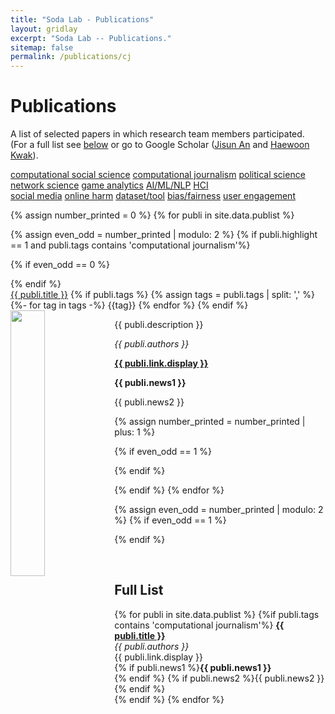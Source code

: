 ```yaml
---
title: "Soda Lab - Publications"
layout: gridlay
excerpt: "Soda Lab -- Publications."
sitemap: false
permalink: /publications/cj
---
```



# Publications

<!-- ## Group highlights -->

A list of selected papers in which research team members participated. <br/>
(For a full list see [below](#full-list) or go to Google Scholar ([Jisun An](https://scholar.google.com/citations?user=FYtw3zkAAAAJ&hl=en&oi=sra) and [Haewoon Kwak](https://scholar.google.com/citations?user=dcjrz5MAAAAJ&hl=en&oi=ao)).

<a href="/publications/css"><span class="label label-computational-social-science">computational social science</span></a>
<a href="/publications/"><span class="label label-computational-journalism-selected">computational journalism</span></a>
<a href="/publications/pol"><span class="label label-political-science">political science</span></a>
<a href="/publications/net"><span class="label label-network-science">network science</span></a>
<a href="/publications/game"><span class="label label-game-analytics">game analytics</span></a>
<a href="/publications/ai"><span class="label label-ai-ml-nlp">AI/ML/NLP</span></a>
<a href="/publications/hci"><span class="label label-hci">HCI</span></a><br/>
<a href="/publications/sm"><span class="label label-social-media">social media</span></a> 
<a href="/publications/harm"><span class="label label-online-harm">online harm</span></a> 
<a href="/publications/data"><span class="label label-dataset-tool">dataset/tool</span></a> 
<a href="/publications/bias"><span class="label label-bias-fairness">bias/fairness</span></a> 
<a href="/publications/user"><span class="label label-user-engagement">user engagement</span></a> 

{% assign number_printed = 0 %}
{% for publi in site.data.publist %}

{% assign even_odd = number_printed | modulo: 2 %}
{% if publi.highlight == 1 and publi.tags contains 'computational journalism'%}

{% if even_odd == 0 %}
<div class="row">
{% endif %}

<div class="col-sm-6 clearfix">
 <div class="well">
  <a href="{{ publi.link.url }}"><pubtit>{{ publi.title }}</pubtit></a>
  {% if publi.tags %}
  {% assign tags = publi.tags | split: ',' %}
  {%- for tag in tags -%}
  <span class="label label-{{tag | downcase | strip | replace: ' ', '-' | replace: '/', '-'}}">{{tag}}</span>
  {% endfor %}
  {% endif %}
  <img src="{{ site.url }}{{ site.baseurl }}/images/pubpic/{{ publi.image }}" class="img-responsive" width="33%" style="float: left" />
  <p>{{ publi.description }}</p>
  <p><em>{{ publi.authors }}</em></p>
  <p><strong><a href="{{ publi.link.url }}">{{ publi.link.display }}</a></strong></p>
  <p class="text-danger"><strong> {{ publi.news1 }}</strong></p>
  <p> {{ publi.news2 }}</p>
 </div>
</div>

{% assign number_printed = number_printed | plus: 1 %}

{% if even_odd == 1 %}
</div>
{% endif %}

{% endif %}
{% endfor %}

{% assign even_odd = number_printed | modulo: 2 %}
{% if even_odd == 1 %}
</div>
{% endif %}

<p> &nbsp; </p>


## Full List

{% for publi in site.data.publist %}
  {%if publi.tags contains 'computational journalism'%}
  <a href="{{ publi.link.url }}"><b>{{ publi.title }} </b></a><br />
  <em>{{ publi.authors }} </em><br />{{ publi.link.display }}<br/>
  {% if publi.news1 %}<b>{{ publi.news1 }}</b><br/>{% endif %}
  {% if publi.news2 %}{{ publi.news2 }}{% endif %}  
  {% endif %}
{% endfor %}
